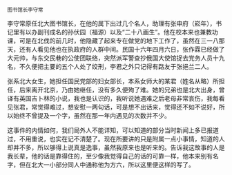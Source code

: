     图书馆长李守常 

   李守常原任北大图书馆长，在他的属下出过几个名人，助理有张申府（崧年），书记里有以办副刊成名的孙伏园（福源）以及“二十八画生”。他在校本来也兼教功课，可是在北伐的前几时，他隐藏了起来专在做党的地下工作了，虽然在三一八那天，还有人看见他也在执政府的人群中间。民国十六年四月六日，张作霖已经做了大元帅，与东交民巷的公使团联络，突然派军警查抄俄国大使馆捉去党务人员十九名，不久便把主要的五个人处了绞刑，李君之外只记得有路友于张挹兰二人。

   张系北大女生，她担任国民党部的妇女部长，本系女师大的某君（姓名从略）所担任，后来离开北京，乃由她继任，没有多久便殉了难。她的兄弟也是北大出身，曾译有英国吉卜林的小说，我也是认识的，我听说她遇难之后老母非常哀伤，我每看见张君，常觉得难过，想安慰一两句话，可是想不出话来，觉得还不如不说好，所以始终不曾提及一个字，虽然在那一年内遇见的次数并不少。

   这事件的内情如何，我们局外人不能详知，可以知道的部分当时新闻上多已报道过，不用重说，也实在记不清楚了。现在所要讲的只是附属一点小事情，知道的人却并不多，所以够得上说真是逸事，虽然我原来也是听来的。告诉我这故事的人是我长辈，他的话是靠得住的，至少像我觉得自己的话的可靠一样，他本来别有名字，但在北大一小部分同人中通称他为方六，所以这里便这样的写了。

